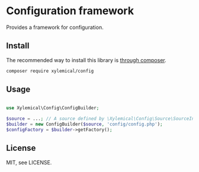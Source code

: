# Configuration framework

Provides a framework for configuration.

## Install

The recommended way to install this library is [through composer](http://getcomposer.org).

```sh
composer require xylemical/config
```

## Usage

```php

use Xylemical\Config\ConfigBuilder;

$source = ...; // A source defined by \Xylemical\Config\Source\SourceInterface.
$builder = new ConfigBuilder($source, 'config/config.php');
$configFactory = $builder->getFactory();

```

## License

MIT, see LICENSE.
